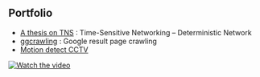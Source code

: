 ## Portfolio


* [A thesis on TNS](https://kbckbc.github.io/tns/) : Time-Sensitive Networking – Deterministic Network
* [ggcrawling](https://github.com/kbckbc/ggcrawling) : Google result page crawling
* [Motion detect CCTV](https://youtu.be/7APqgYY63zI)

[![Watch the video](https://i3.ytimg.com/vi/7APqgYY63zI/maxresdefault.jpg)](https://youtu.be/vt5fpE0bzSY)
